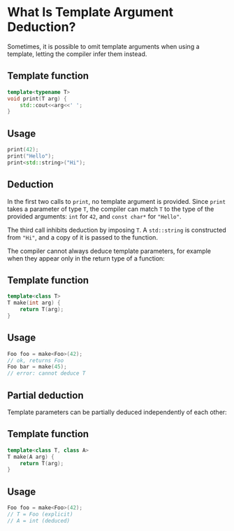 # What Is Template Argument Deduction?

Sometimes, it is possible to omit template arguments when using a template, letting the compiler infer them instead.

<!-- inline -->

## Template function

```cpp
template<typename T>
void print(T arg) {
    std::cout<<arg<<' ';
}
```

<!-- inline -->

## Usage

```cpp
print(42);
print("Hello");
print<std::string>("Hi");
```

## Deduction

In the first two calls to `print`, no template argument is provided. Since `print` takes a parameter of type `T`, the
compiler can match `T` to the type of the provided arguments: `int` for `42`, and `const char*` for `"Hello"`.

The third call inhibits deduction by imposing `T`. A `std::string` is constructed from `"Hi"`, and a copy of it is
passed to the function.

The compiler cannot always deduce template parameters, for example when they appear only in the return type of a
function:

<!-- inline -->

## Template function

```cpp
template<class T>
T make(int arg) {
    return T(arg);
}
```

<!-- inline -->

## Usage

```cpp
Foo foo = make<Foo>(42);
// ok, returns Foo
Foo bar = make(45);
// error: cannot deduce T
```

## Partial deduction

Template parameters can be partially deduced independently of each other:

<!-- inline -->

## Template function

```cpp
template<class T, class A>
T make(A arg) {
    return T(arg);
}
```

<!-- inline -->

## Usage

```cpp
Foo foo = make<Foo>(42);
// T = Foo (explicit)
// A = int (deduced)
```
